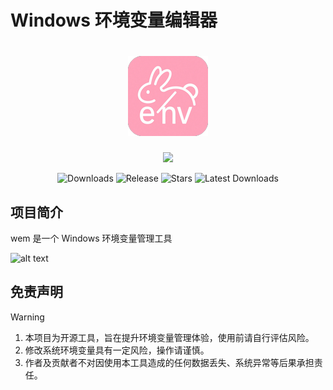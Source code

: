 # Windows 环境变量编辑器

<h1 align="center">
<img src=".\docs\img\logo.png"/>
</h1>
<p align="center">
  <img src="https://skillicons.dev/icons?i=tauri,vue,js,rust,scss,vite,pnpm"/>
</p>


<p align="center">
  <img src="https://img.shields.io/github/downloads/caolib/wem/total?labelColor=grey&color=blue" alt="Downloads"/>
  <img src="https://img.shields.io/github/v/release/caolib/wem?labelColor=grey&color=red" alt="Release"/>
  <img src="https://img.shields.io/github/stars/caolib/wem" alt="Stars"/>
  <img src="https://img.shields.io/github/downloads/caolib/wem/latest/total" alt="Latest Downloads"/>
</p>

## 项目简介

wem 是一个 Windows 环境变量管理工具

![alt text](image.png)

## 免责声明

> [!warning]
> 
> 1. 本项目为开源工具，旨在提升环境变量管理体验，使用前请自行评估风险。
> 2. 修改系统环境变量具有一定风险，操作请谨慎。
> 3. 作者及贡献者不对因使用本工具造成的任何数据丢失、系统异常等后果承担责任。
